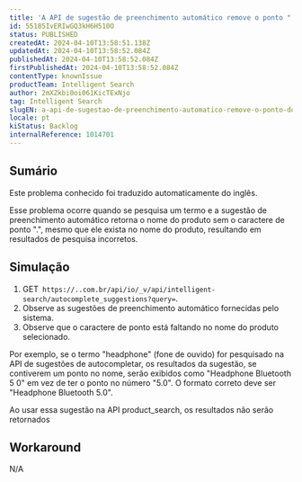 ```yaml
---
title: 'A API de sugestão de preenchimento automático remove o ponto "." do nome do produto'
id: 55185IvERIwGQ3kH6H510O
status: PUBLISHED
createdAt: 2024-04-10T13:58:51.138Z
updatedAt: 2024-04-10T13:58:52.084Z
publishedAt: 2024-04-10T13:58:52.084Z
firstPublishedAt: 2024-04-10T13:58:52.084Z
contentType: knownIssue
productTeam: Intelligent Search
author: 2mXZkbi0oi061KicTExNjo
tag: Intelligent Search
slugEN: a-api-de-sugestao-de-preenchimento-automatico-remove-o-ponto-do-nome-do-produto
locale: pt
kiStatus: Backlog
internalReference: 1014701
---
```


## Sumário

<div class="alert alert-info">
  <p>Este problema conhecido foi traduzido automaticamente do inglês.</p>
</div>


Esse problema ocorre quando se pesquisa um termo e a sugestão de preenchimento automático retorna o nome do produto sem o caractere de ponto ".", mesmo que ele exista no nome do produto, resultando em resultados de pesquisa incorretos.

## Simulação



1. GET` https://..com.br/api/io/_v/api/intelligent-search/autocomplete_suggestions?query=`.
2. Observe as sugestões de preenchimento automático fornecidas pelo sistema.
3. Observe que o caractere de ponto está faltando no nome do produto selecionado.

Por exemplo, se o termo "headphone" (fone de ouvido) for pesquisado na API de sugestões de autocompletar, os resultados da sugestão, se contiverem um ponto no nome, serão exibidos como "Headphone Bluetooth 5 0" em vez de ter o ponto no número "5.0". O formato correto deve ser "Headphone Bluetooth 5.0".

Ao usar essa sugestão na API product_search, os resultados não serão retornados

## Workaround


N/A





